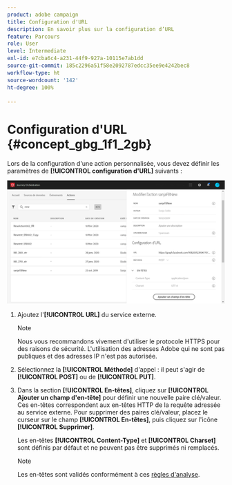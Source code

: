 ```yaml
---
product: adobe campaign
title: Configuration d'URL
description: En savoir plus sur la configuration d’URL
feature: Parcours
role: User
level: Intermediate
exl-id: e7cba6c4-a231-44f9-927a-10115e7ab1dd
source-git-commit: 185c2296a51f58e2092787edcc35ee9e4242bec8
workflow-type: ht
source-wordcount: '142'
ht-degree: 100%

---
```


# Configuration d&#39;URL {#concept_gbg_1f1_2gb}

Lors de la configuration d&#39;une action personnalisée, vous devez définir les paramètres de **[!UICONTROL configuration d&#39;URL]** suivants :

![](../assets/journeyurlconfiguration.png)

1. Ajoutez l&#39;**[!UICONTROL URL]** du service externe.

   >[!NOTE]
   >
   >Nous vous recommandons vivement d&#39;utiliser le protocole HTTPS pour des raisons de sécurité. L&#39;utilisation des adresses Adobe qui ne sont pas publiques et des adresses IP n&#39;est pas autorisée.

1. Sélectionnez la **[!UICONTROL Méthode]** d&#39;appel : il peut s&#39;agir de **[!UICONTROL POST]** ou de **[!UICONTROL PUT]**.
1. Dans la section **[!UICONTROL En-têtes]**, cliquez sur **[!UICONTROL Ajouter un champ d&#39;en-tête]** pour définir une nouvelle paire clé/valeur. Ces en-têtes correspondent aux en-têtes HTTP de la requête adressée au service externe. Pour supprimer des paires clé/valeur, placez le curseur sur le champ **[!UICONTROL En-têtes]**, puis cliquez sur l&#39;icône **[!UICONTROL Supprimer]**.

   Les en-têtes **[!UICONTROL Content-Type]** et **[!UICONTROL Charset]** sont définis par défaut et ne peuvent pas être supprimés ni remplacés.

   >[!NOTE]
   >
   >Les en-têtes sont validés conformément à ces [règles d&#39;analyse](https://tools.ietf.org/html/rfc7230#section-3.2.4).
